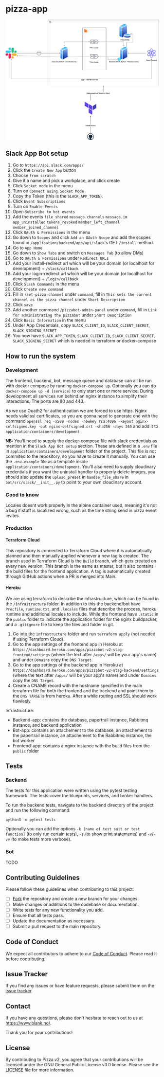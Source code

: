 # pizza-app

![Infrastructure Diagram](https://github.com//blankoslo/Pizza.v2/blob/main/README/infrastructure.png?raw=true)

## Slack App Bot setup

1. Go to `https://api.slack.com/apps/`
2. Click the `Create New App` button
3. Choose `from scratch`
4. Give it a name and pick a workplace, and click create
5. Click `Socket mode` in the menu
6. Turn on `Connect using Socket Mode`
7. Copy the Token (this is the `SLACK_APP_TOKEN`).
8. Click `Event Subscriptions`
9. Turn on `Enable Events`
10. Open `Subscribe to bot events`
11. Add the events `file_shared` `message.channels` `message.im` `app_uninstalled` `tokens_revoked` `member_left_channel` `member_joined_channel`
12. Click `OAuth & Permissions` in the menu
13. Go down to `Scopes` and click `Add an OAuth Scope` and add the scopes found in `/application/backend/app/api/slack`'s GET `/install` method.
14. Go to `App Home`
15. Go down to `Show Tabs` and switch on `Messages Tab` (to allow DMs)
16. Go to `OAuth & Permissions` under `Redirect URLs`
17. Add your install-redirect url which will be your domain (or localhost for development) + `/slack/callback`
18. Add your login-redirect url which will be your domain (or localhost for development) + `/login/callback`
19. Click `Slash Commands` in the menu
20. Click `Create new command`
21. Fill in `/set-pizza-channel` under `command`, fill in `This sets the current channel as the pizza channel` under `Short Description`
22. Click `save`
23. Add another command `/pizzabot-admin-panel` under `command`, fill in `Link for administrating the pizzabot` under `Short Description`
24. Click `Basic Information` in the menu
25. Under App Credentials, copy `SLACK_CLIENT_ID`, `SLACK_CLIENT_SECRET`, `SLACK_SIGNING_SECRET`
26. You now have `SLACK_APP_TOKEN`, `SLACK_CLIENT_ID`, `SLACK_CLIENT_SECRET`, `SLACK_SIGNING_SECRET` which is needed in terraform or docker-compose

## How to run the system

### Development

The frontend, backend, bot, message queue and database can all be run with docker compose by running `docker-compose up`. Optionally you can do `docker-compose up -d [service]` to only start one or more service. During development all services run behind an nginx instance to simplify their interactions. The ports are 80 and 443.

As we use Ouath2 for authentication we are forced to use https. Nginx needs valid ssl certificates, so you are gonna need to generate one with the command `openssl req -x509 -nodes -newkey rsa:4096 -keyout nginx-selfsigned.key -out nginx-selfsigned.crt -sha256 -days 365` and add it to `application/containers/development`

**NB:** You'll need to supply the docker-compose file with slack credentials as mention in the `Slack App Bot setup` section. These are defined in a `.env` file in `application/containers/development` folder of the project. This file is not commited to the repository, so you have to create it manually. You can use the `.env.example` file as a template inside `application/containers/development`. You'll also need to supply cloudinary credentials if you want the uninstall handler to properly delete images, you should also update the `upload_preset` in `handle_file_share` in `bot/src/slack/__init__.py` to point to your own cloudinary account.

### Good to know

Locales doesnt work properly in the alpine container used, meaning it's not a bug if stuff is localized wrong, such as the time string send in pizza event invites.

### Production

#### Terraform Cloud

This repository is connected to Terraform Cloud where it is automatically planned and then manually applied whenever a new tag is created.
The branch used in Terraform Cloud is the `Build` branch, which gets created on every new version. This branch is the same as master, but it also contains the build files for the frontend application.
A tag is automatically created through GitHub actions when a PR is merged into Main.

#### Heroku

We are using terraform to describe the infrastructure, which can be found in the `/infrastructure` folder. In addition to this the backend/bot have `Procfile`, `runtime.txt`, and `.locales` files that describe the process, heroku runtime and additional locales to include. While the frontend have `.static` in the `public` folder to indicate the application folder for the nginx buildpacker, and a `.gitignore` file to keep the files and folder in git.

1. Go into the `infrastructure` folder and run `terraform apply` (not needed if using Terraform Cloud).
2. Go to the app settings of the frontend app in Heroku at `https://dashboard.heroku.com/apps/pizzabot-v2-stag-frontend/settings` (where the text after `/apps/` will be your app's name) and under `Domains` copy the `DNS Target`.
3. Go to the app settings of the backend app in Heroku at `https://dashboard.heroku.com/apps/pizzabot-v2-stag-backend/settings` (where the text after `/apps/` will be your app's name) and under `Domains` copy the `DNS Target`.
4. Create a CNAME record with the hostname specified in the main terraform file for both the frontend and the backend and point them to the `DNS TARGET`s from heroku. After a while routing and SSL should work flawlesly.

Infrastructure:

- Backend-app: contains the database, papertrail instance, Rabbitmq instance, and backend application
- Bot-app: contains an attachement to the database, an attachement to the papertrail instance, an attachement to the Rabbitmq instance, the bot worker
- Frontend-app: contains a nginx instance with the build files from the `public` folder

## Tests

### Backend

The tests for this application were written using the pytest testing framework. The tests cover the blueprints, services, and broker handlers.

To run the backend tests, navigate to the backend directory of the project and run the following command:

```
python3 -m pytest tests
```

Optionally you can add the options `-k [name of test suit or test function]` (to only run certain tests), `-s` (to show print statements) and `-v`/`-vv` (to make tests more verbose).

### Bot

TODO

## Contributing Guidelines

Please follow these guidelines when contributing to this project:

- [ ] [Fork](https://docs.github.com/en/get-started/quickstart/fork-a-repo) the repository and create a new branch for your changes.
- [ ] Make changes or additions to the codebase or documentation.
- [ ] Write tests for any new functionality you add.
- [ ] Ensure that all tests pass.
- [ ] Update the documentation as necessary.
- [ ] Submit a pull request to the main repository.

## Code of Conduct

We expect all contributors to adhere to our [Code of Conduct](https://github.com/blankoslo/Pizza.v2/blob/main/CODE_OF_CONDUCT.md). Please read it before contributing.

## Issue Tracker

If you find any issues or have feature requests, please submit them on the [issue tracker](https://github.com/blankoslo/Pizza.v2/issues).

## Contact

If you have any questions, please don't hesitate to reach out to us at https://www.blank.no/.

Thank you for your contributions!

## License

By contributing to Pizza.v2, you agree that your contributions will be licensed under the GNU General Public License v3.0 license. Please see the [LICENSE](https://github.com/blankoslo/Pizza.v2/blob/main/LICENSE) file for more information.
